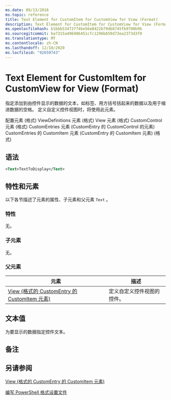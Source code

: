 ```yaml
---
ms.date: 09/13/2016
ms.topic: reference
title: Text Element for CustomItem for CustomView for View (Format)
description: Text Element for CustomItem for CustomView for View (Format)
ms.openlocfilehash: b1bbb53473774be56e8422b79db8745fb9700b9b
ms.sourcegitcommit: ba7315a496986451cfc1296b659d73ea2373d3f0
ms.translationtype: MT
ms.contentlocale: zh-CN
ms.lasthandoff: 12/10/2020
ms.locfileid: "92659743"
---
```

# <a name="text-element-for-customitem-for-customview-for-view-format"></a>Text Element for CustomItem for CustomView for View (Format)

指定添加到由控件显示的数据的文本，如标签、用方括号括起来的数据以及用于缩进数据的空格。 定义自定义控件视图时，将使用此元素。

配置元素 (格式) ViewDefinitions 元素 (格式) View 元素 (格式) CustomControl 元素 (格式) CustomEntries 元素 (CustomEntry 的 CustomControl 的元素) CustomEntries 的 CustomItem 元素 (CustomEntry 的 CustomItem 元素)  (格式) 

## <a name="syntax"></a>语法

```xml
<Text>TextToDisplay</Text>
```

## <a name="attributes-and-elements"></a>特性和元素

以下各节描述了元素的属性、子元素和父元素 `Text` 。

### <a name="attributes"></a>特性

无。

### <a name="child-elements"></a>子元素

无。

### <a name="parent-elements"></a>父元素

|元素|描述|
|-------------|-----------------|
|[View (格式的 CustomEntry 的 CustomItem 元素) ](./customitem-element-for-customentry-for-customcontrol-for-view-format.md)|定义自定义控件视图的控件。|

## <a name="text-value"></a>文本值

为要显示的数据指定控件文本。

## <a name="remarks"></a>备注

## <a name="see-also"></a>另请参阅

[View (格式的 CustomEntry 的 CustomItem 元素) ](./customitem-element-for-customentry-for-customcontrol-for-view-format.md)

[编写 PowerShell 格式设置文件](./writing-a-powershell-formatting-file.md)
